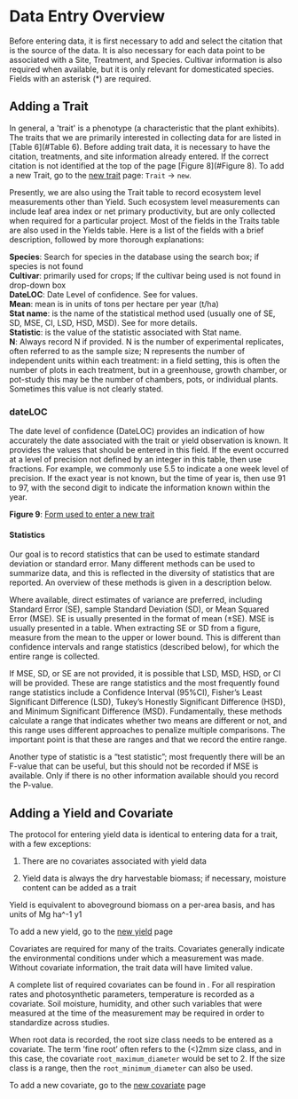 # Data Entry Overview

Before entering data, it is first necessary to add and select the
citation that is the source of the data. It is also necessary for each
data point to be associated with a Site, Treatment, and Species.
Cultivar information is also required when available, but it is only
relevant for domesticated species. Fields with an asterisk (*) are
required. 


<a id="Section_5.5"></a>
## Adding a Trait

In general, a 'trait' is a phenotype (a characteristic that the plant
exhibits). The traits that we are primarily interested in collecting
data for are listed in [Table 6](#Table 6). Before adding trait data, it is necessary to have the citation, treatments, and site information already entered. If the correct
citation is not identified at the top of the page [Figure 8](#Figure 8). To add a new Trait,
go to the [new trait](http://www.betydb.org/traits/new)
page: `Trait` → `new`.

Presently, we are also using the Trait table to record ecosystem level
measurements other than Yield. Such ecosystem level measurements can
include leaf area index or net primary productivity, but are only
collected when required for a particular project. Most of the fields in the Traits table are also used in the Yields table. Here is a list of the fields with a brief description, followed
by more thorough explanations:


 **Species**: Search for species in the database using the search box; if species
    is not found  
  **Cultivar**:   primarily used for crops; If the cultivar being used is not found in
    drop-down box  
**DateLOC**:   Date Level of confidence. See for values.  
**Mean**:   mean is in units of tons per hectare per year (t/ha)  
**Stat name**:   is the name of the statistical method used (usually one of SE, SD, MSE,
    CI, LSD, HSD, MSD). See for more details.  
**Statistic**:   is the value of the statistic associated with Stat name.  
**N**:   Always record N if provided. N is the number of experimental
    replicates, often referred to as the sample size; N represents the
    number of independent units within each treatment: in a field
    setting, this is often the number of plots in each treatment, but in
    a greenhouse, growth chamber, or pot-study this may be the number of
    chambers, pots, or individual plants. Sometimes this value is not
    clearly stated.  



### dateLOC

The date level of confidence (DateLOC) provides an indication of how accurately the date associated with the trait or yield observation is
known. It provides the values that should be entered in this field. If the
event occurred at a level of precision not defined by an integer in this
table, then use fractions. For example, we commonly use 5.5 to indicate a one week level of precision. If the exact year is not known, but the time of
year is, then use 91 to 97, with the second digit to indicate the information
known within the year.

<a id="Figure 9"></a>
**Figure 9**: [Form used to enter a new trait](https://www.betydb.org/traits/new)

#### Statistics

Our goal is to record statistics that can be used to estimate standard
deviation or standard error. Many different methods can be used to
summarize data, and this is reflected in the diversity of statistics
that are reported. An overview of these methods is given in a
description below.

Where available, direct estimates of variance are preferred, including
Standard Error (SE), sample Standard Deviation (SD), or Mean Squared
Error (MSE). SE is usually presented in the format of mean 
(±SE). MSE is usually presented in a table. When
extracting SE or SD from a figure, measure from the mean to the upper or
lower bound. This is different than confidence intervals and range
statistics (described below), for which the entire range is collected.

If MSE, SD, or SE are not provided, it is possible that LSD, MSD, HSD,
or CI will be provided. These are range statistics and the most
frequently found range statistics include a Confidence Interval (95%CI),
Fisher’s Least Significant Difference (LSD), Tukey’s Honestly
Significant Difference (HSD), and Minimum Significant Difference (MSD).
Fundamentally, these methods calculate a range that indicates whether
two means are different or not, and this range uses different approaches
to penalize multiple comparisons. The important point is that these are
ranges and that we record the entire range.

Another type of statistic is a “test statistic”; most frequently there
will be an F-value that can be useful, but this should not be recorded
if MSE is available. Only if there is no other information available should you
record the P-value.

## Adding a Yield and Covariate

The protocol for entering yield data is identical to entering data for a
trait, with a few exceptions:

1.  There are no covariates associated with yield data

2.  Yield data is always the dry harvestable biomass; if necessary,
    moisture content can be added as a trait

Yield is equivalent to aboveground biomass on a per-area
basis, and has units of Mg ha^-1 y1  

To add a new yield, go to the [new
yield](http://www.betydb.org/yields/new) page



Covariates are required for many of the traits. Covariates generally
indicate the environmental conditions under which a measurement was
made. Without covariate information, the trait data will have limited
value.

A complete list of required covariates can be found in . For all
respiration rates and photosynthetic parameters, temperature is recorded
as a covariate. Soil moisture, humidity, and other such variables that
were measured at the time of the measurement may be required in
order to standardize across studies.

When root data is recorded, the root size class needs to be entered as a
covariate. The term ’fine root’ often refers to the \(<\)2mm size class,
and in this case, the covariate `root_maximum_diameter` would be set to 2. 
If the size class is a range, then the `root_minimum_diameter` can also be used.

To add a new covariate, go to the [new covariate](http:www.betydb.org/covariates/new) page
